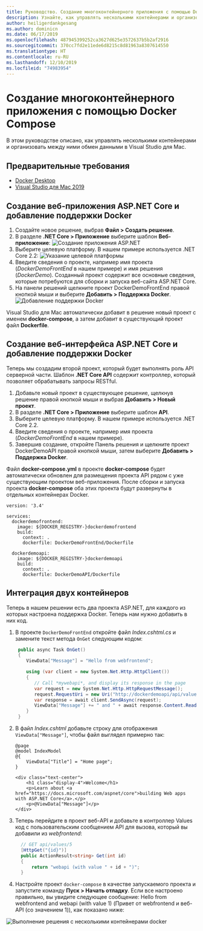 ```yaml
---
title: Руководство. Создание многоконтейнерного приложения с помощью Docker Compose
description: Узнайте, как управлять несколькими контейнерами и организовать между ними обмен данными в Visual Studio для Mac
author: heiligerdankgesang
ms.author: dominicn
ms.date: 06/17/2019
ms.openlocfilehash: 487945399252ca3627d625e3572637b5b2af2916
ms.sourcegitcommit: 370cc7fd2e11ede6d8215c8d81963a8307614550
ms.translationtype: HT
ms.contentlocale: ru-RU
ms.lasthandoff: 12/10/2019
ms.locfileid: "74983954"
---
```

# <a name="create-a-multi-container-app-with-docker-compose"></a>Создание многоконтейнерного приложения с помощью Docker Compose

В этом руководстве описано, как управлять несколькими контейнерами и организовать между ними обмен данными в Visual Studio для Mac.

## <a name="prerequisites"></a>Предварительные требования

* [Docker Desktop](https://hub.docker.com/editions/community/docker-ce-desktop-mac)
* [Visual Studio для Mac 2019](https://visualstudio.microsoft.com/vs/mac)

## <a name="create-an-aspnet-core-web-application-and-add-docker-support"></a>Создание веб-приложения ASP.NET Core и добавление поддержки Docker

1. Создайте новое решение, выбрав **Файл > Создать решение**.
1. В разделе **.NET Core > Приложение** выберите шаблон **Веб-приложение**: ![Создание приложения ASP.NET](media/docker-quickstart-1.png)
1. Выберите целевую платформу. В нашем примере используется .NET Core 2.2: ![Указание целевой платформы](media/docker-quickstart-2.png)
1. Введите сведения о проекте, например имя проекта (_DockerDemoFrontEnd_ в нашем примере) и имя решения (_DockerDemo_). Созданный проект содержит все основные сведения, которые потребуются для сборки и запуска веб-сайта ASP.NET Core.
1. На панели решений щелкните проект DockerDemoFrontEnd правой кнопкой мыши и выберите **Добавить > Поддержка Docker**. ![Добавление поддержки Docker](media/docker-quickstart-3.png)

Visual Studio для Mac автоматически добавит в решение новый проект с именем **docker-compose**, а затем добавит в существующий проект файл **Dockerfile**.

## <a name="create-an-aspnet-core-web-api-and-add-docker-support"></a>Создание веб-интерфейса ASP.NET Core и добавление поддержки Docker

Теперь мы создадим второй проект, который будет выполнять роль API серверной части. Шаблон **.NET Core API** содержит контроллер, который позволяет обрабатывать запросы RESTful.

1. Добавьте новый проект в существующее решение, щелкнув решение правой кнопкой мыши и выбрав **Добавить > Новый проект**.
1. В разделе **.NET Core > Приложение** выберите шаблон **API**.
1. Выберите целевую платформу. В нашем примере используется .NET Core 2.2.
1. Введите сведения о проекте, например имя проекта (_DockerDemoFrontEnd_ в нашем примере).
1. Завершив создание, откройте Панель решения и щелкните проект DockerDemoAPI правой кнопкой мыши, затем выберите **Добавить > Поддержка Docker**.

Файл **docker-compose.yml** в проекте **docker-compose** будет автоматически обновлен для размещения проекта API рядом с уже существующим проектом веб-приложения. После сборки и запуска проекта **docker-compose** оба этих проекта будут развернуты в отдельных контейнерах Docker.

```
version: '3.4'

services:
  dockerdemofrontend:
    image: ${DOCKER_REGISTRY-}dockerdemofrontend
    build:
      context: .
      dockerfile: DockerDemoFrontEnd/Dockerfile

  dockerdemoapi:
    image: ${DOCKER_REGISTRY-}dockerdemoapi
    build:
      context: .
      dockerfile: DockerDemoAPI/Dockerfile
```

## <a name="integrate-the-two-containers"></a>Интеграция двух контейнеров

Теперь в нашем решении есть два проекта ASP.NET, для каждого из которых настроена поддержка Docker. Теперь нам нужно добавить в них код.

1. В проекте `DockerDemoFrontEnd` откройте файл *Index.cshtml.cs* и замените текст метода `OnGet` следующим кодом:

   ```csharp
    public async Task OnGet()
    {
       ViewData["Message"] = "Hello from webfrontend";

       using (var client = new System.Net.Http.HttpClient())
       {
          // Call *mywebapi*, and display its response in the page
          var request = new System.Net.Http.HttpRequestMessage();
          request.RequestUri = new Uri("http://dockerdemoapi/api/values/1");
          var response = await client.SendAsync(request);
          ViewData["Message"] += " and " + await response.Content.ReadAsStringAsync();
       }
    }
   ```

1. В файл *Index.cshtml* добавьте строку для отображения `ViewData["Message"]`, чтобы файл выглядел примерно так:

      ```cshtml
      @page
      @model IndexModel
      @{
          ViewData["Title"] = "Home page";
      }

      <div class="text-center">
          <h1 class="display-4">Welcome</h1>
          <p>Learn about <a href="https://docs.microsoft.com/aspnet/core">building Web apps with ASP.NET Core</a>.</p>
          <p>@ViewData["Message"]</p>
      </div>
      ```

1. Теперь перейдите в проект веб-API и добавьте в контроллер Values код с пользовательским сообщением API для вызова, который вы добавили из *webfrontend*:

      ```csharp
        // GET api/values/5
        [HttpGet("{id}")]
        public ActionResult<string> Get(int id)
        {
            return "webapi (with value " + id + ")";
        }
      ```

1. Настройте проект `docker-compose` в качестве запускаемого проекта и запустите команду **Пуск > Начать отладку**. Если все настроено правильно, вы увидите следующее сообщение: Hello from webfrontend and webapi (with value 1) (Привет от webfrontend и веб-API (со значением 1)), как показано ниже:

![Выполнение решения с несколькими контейнерами docker](media/docker-multicontainer-debug.png)
